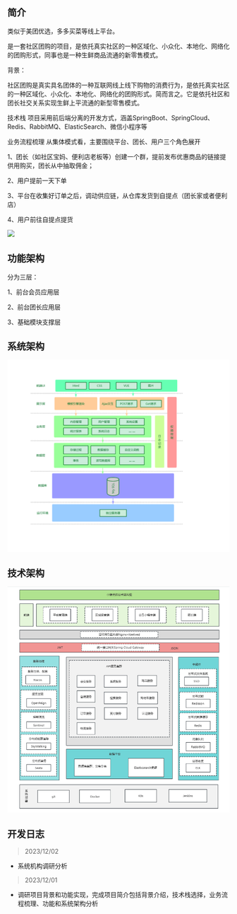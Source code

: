 ## 简介

类似于美团优选，多多买菜等线上平台。

是一套社区团购的项目，是依托真实社区的一种区域化、小众化、本地化、网络化的团购形式，同事也是一种生鲜商品流通的新零售模式。

背景：

社区团购是真实具名团体的一种互联网线上线下购物的消费行为，是依托真实社区的一种区域化、小众化、本地化、网络化的团购形式。简而言之。它是依托社区和团长社交关系实现生鲜上平流通的新型零售模式。

技术栈
项目采用前后端分离的开发方式，涵盖SpringBoot、SpringCloud、Redis、RabbitMQ、ElasticSearch、微信小程序等

业务流程梳理
从集体模式看，主要围绕平台、团长、用户三个角色展开

1、团长（如社区宝妈、便利店老板等）创建一个群，提前发布优惠商品的链接提供用购买，团长从中抽取佣金；

2、用户提前一天下单

3、平台在收集好订单之后，调动供应链，从仓库发货到自提点（团长家或者便利店）

4、用户前往自提点提货

![](./image业务流程图.png)

## 功能架构

分为三层：

1、前台会员应用层

2、前台团长应用层

3、基础模块支撑层

## 系统架构

![](./image/系统架构.png)

## 技术架构

![image-20231202174131415](./image/技术架构图.png)

## 开发日志

> 2023/12/02
- 系统机构调研分析
> 2023/12/01

- 调研项目背景和功能实现，完成项目简介包括背景介绍，技术栈选择，业务流程梳理、功能和系统架构分析


